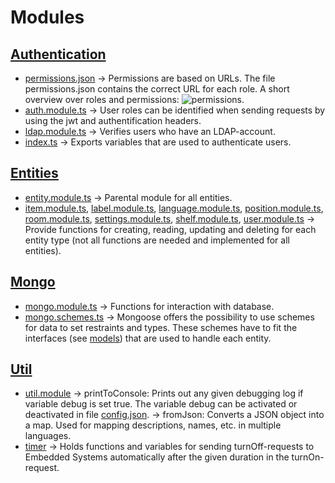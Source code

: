 # Modules

## [Authentication](../../src/modules/auth)
* [permissions.json](../../src/modules/auth/permissions.json) -> Permissions are based on URLs. The file permissions.json contains the correct URL for each role. A short overview over roles and permissions: ![permissions](uploads/9578befabd2441226ba355a5658c4f25/permissions.png).
* [auth.module.ts](../../src/modules/auth/auth.module.ts) -> User roles can be identified when sending requests by using the jwt and authentification headers.
* [ldap.module.ts](../../src/modules/auth/ldap.module.ts) -> Verifies users who have an LDAP-account.
* [index.ts](../../src/modules/auth/index.ts) -> Exports variables that are used to authenticate users.

## [Entities](../../src/modules/entities)
* [entity.module.ts](../../src/modules/entities/entity.module.ts) -> Parental module for all entities.
* [item.module.ts](../../src/modules/entities/item.module.ts), [label.module.ts](../../src/modules/entities/label.module.ts), [language.module.ts](../../src/modules/entities/language.module.ts), [position.module.ts](../../src/modules/entities/position.module.ts), [room.module.ts](../../src/modules/entities/room.module.ts), [settings.module.ts](../../src/modules/entities/settings.module.ts), [shelf.module.ts](../../src/modules/entities/shelf.module.ts), [user.module.ts](../../src/modules/entities/user.module.ts)  -> Provide functions for creating, reading, updating and deleting for each entity type (not all functions are needed and implemented for all entities).
## [Mongo](../../src/modules/mongo)
* [mongo.module.ts](../../src/modules/mongo/mongo.module.ts) -> Functions for interaction with database.
* [mongo.schemes.ts](../../src/modules/mongo/mongo.schemes.ts) -> Mongoose offers the possibility to use schemes for data to set restraints and types. These schemes have to fit the interfaces (see [models](https://github.com/PBL-Pick-By-Light/BE-Backend/wikis/Models)) that are used to handle each entity.

## [Util](../../src/modules/util)
* [util.module](../../src/modules/util/util.module.ts) -> printToConsole: Prints out any given debugging log if variable debug is set true. The variable debug can be activated or deactivated in file [config.json](../../src/config/config.json). 
                                                        -> fromJson: Converts a JSON object into a map. Used for mapping descriptions, names, etc. in multiple languages.
* [timer](../../src/controllers/timer.ts) -> Holds functions and variables for sending turnOff-requests to Embedded Systems automatically after the given duration in the turnOn-request.
